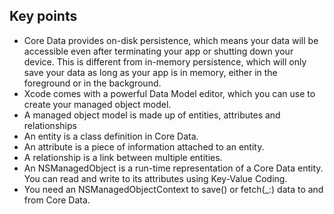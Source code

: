 ## Key points
- Core Data provides on-disk persistence, which means your data will be accessible even after terminating your app or shutting down your device. This is different from in-memory persistence, which will only save your data as long as your app is in memory, either in the foreground or in the background.
- Xcode comes with a powerful Data Model editor, which you can use to create your managed object model.
- A managed object model is made up of entities, attributes and relationships
- An entity is a class definition in Core Data.
- An attribute is a piece of information attached to an entity.
- A relationship is a link between multiple entities.
- An NSManagedObject is a run-time representation of a Core Data entity. You can read and write to its attributes using Key-Value Coding.
- You need an NSManagedObjectContext to save() or fetch(_:) data to and from Core Data.
